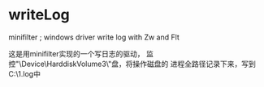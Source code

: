 # writeLog
minifilter ; windows driver write log with Zw and Flt

这是用minifilter实现的一个写日志的驱动，
监控"\\Device\\HarddiskVolume3\\"盘，将操作磁盘的
进程全路径记录下来，写到C:\1.log中
